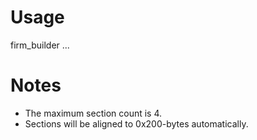 # Usage
firm_builder <output file> <arm9 entry addr> <arm11 entry addr> <section0 loading addr> <section0 copy method> <section0 binary> <section1 loading addr> ...

# Notes
* The maximum section count is 4.
* Sections will be aligned to 0x200-bytes automatically.
